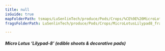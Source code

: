 ```yaml
---
title: null
isGuide: true
mapFolderPath: tsmaps/LuSenlinTech/produce/Pods/Crops/%CE%9E%20MicroLotusLilypad8
fragsFolderPath: LuSenlinTech/produce/Pods/Crops/MicroLotusLilypad8_frags

---
```



<!-- tsGuideRenderComment {"guide":{"id":"yGB1zU2ZH","path":"LuSenlinTech/produce/Pods/Crops","fragmentFolderPath":"LuSenlinTech/produce/Pods/Crops/MicroLotusLilypad8_frags"},"fragment":{"id":"yGB1zU2ZH","topLevelMapKey":"y4kvun01iu","mapKeyChain":"y4kvun01iu","guideID":"yGB1zU0KT","guidePath":"c:/GitHub/MuddySpud/MuddySpud.github.io/tsmaps/LuSenlinTech/produce/Pods/Crops/MicroLotusLilypad8.tspod","chartKey":"y4kvun01iu","isLeaf":false,"options":[{"id":"yGB1zi00c","option":"Lilypad-8 - a deeper dive","order":1,"isAncillary":true}]}} -->

##### Micro Lotus ‘Lilypad-8’ *(edible shoots & decorative pads)*

